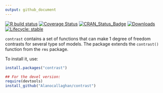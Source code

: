 ```yaml
---
output: github_document
---
```




[![R build status](https://github.com/Alanocallaghan/contrast/workflows/R-CMD-check/badge.svg)](https://github.com/Alanocallaghan/contrast/actions)
[![Coverage Status](https://img.shields.io/codecov/c/github/Alanocallaghan/contrast/master.svg)](https://codecov.io/github/Alanocallaghan/contrast?branch=master)
[![CRAN_Status_Badge](http://www.r-pkg.org/badges/version/contrast)](https://cran.r-project.org/package=contrast)
[![Downloads](http://cranlogs.r-pkg.org/badges/contrast)](https://cran.r-project.org/package=contrast)
[![Lifecycle: stable](https://img.shields.io/badge/lifecycle-stable-brightgreen.svg)](https://lifecycle.r-lib.org/articles/stages.html)

`contrast` contains a set of functions that can make 1 degree of freedom contrasts for several type sof models. The package extends the `contrast()` function from the `rms` package. 

To install it, use:

```r
install.packages("contrast")

## For the devel version:
require(devtools)
install_github("Alanocallaghan/contrast")
```
